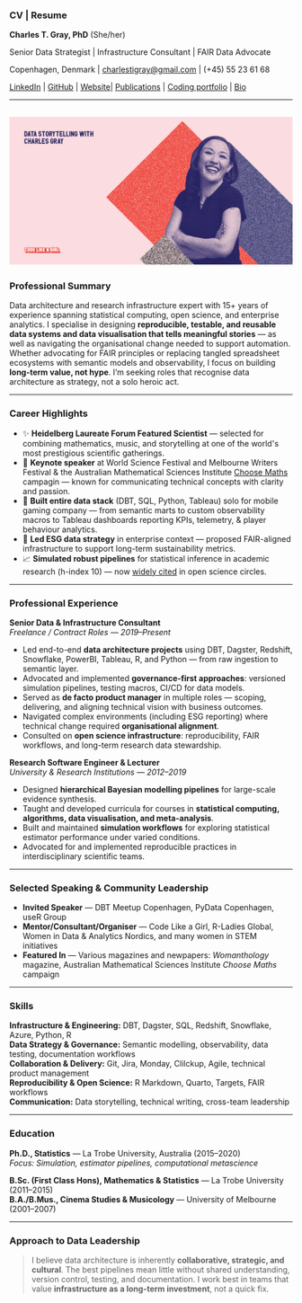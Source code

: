 ### CV | Resume

**Charles T. Gray, PhD** (She/her)

Senior Data Strategist | Infrastructure Consultant | FAIR Data Advocate  

Copenhagen, Denmark | charlestigray@gmail.com | (+45) 55 23 61 68  

[LinkedIn](https://www.linkedin.com/in/charles-t-gray/) | [GitHub](https://github.com/softloud) | [Website](https://softloud.github.io/good-enough/)| [Publications](https://scholar.google.com/citations?user=7ZGTepkAAAAJ&hl=en) | [Coding portfolio](https://softloud.github.io/good-enough/research/research.html#code) | [Bio](https://softloud.github.io/good-enough/lab.html#dr-charles-t.-gray-cto-datapunk-founder)   

---
![](codelikeagirl.jpg)
---

### Professional Summary
Data architecture and research infrastructure expert with 15+ years of experience spanning statistical computing, open science, and enterprise analytics. I specialise in designing **reproducible, testable, and reusable data systems and data visualisation that tells meaningful stories** — as well as navigating the organisational change needed to support automation. Whether advocating for FAIR principles or replacing tangled spreadsheet ecosystems with semantic models and observability, I focus on building **long-term value, not hype**. I’m seeking roles that recognise data architecture as strategy, not a solo heroic act.

---

### Career Highlights
- ✨ **Heidelberg Laureate Forum Featured Scientist** — selected for combining mathematics, music, and storytelling at one of the world's most prestigious scientific gatherings.
- 🎤 **Keynote speaker** at World Science Festival and Melbourne Writers Festival & the Australian Mathematical Sciences Institute [Choose Maths](https://www.youtube.com/watch?v=o0Rqz8Hgacc) campagin — known for communicating technical concepts with clarity and passion.
- 🧹 **Built entire data stack** (DBT, SQL, Python, Tableau) solo for mobile gaming company — from semantic marts to custom observability macros to Tableau dashboards reporting KPIs, telemetry, & player behaviour analytics.
- 🚀 **Led ESG data strategy** in enterprise context — proposed FAIR-aligned infrastructure to support long-term sustainability metrics.
- 📈 **Simulated robust pipelines** for statistical inference in academic research (h-index 10) — now [widely cited](https://scholar.google.com/citations?user=7ZGTepkAAAAJ&hl=en) in open science circles.

---

### Professional Experience

**Senior Data & Infrastructure Consultant**  
*Freelance / Contract Roles — 2019–Present*

- Led end-to-end **data architecture projects** using DBT, Dagster, Redshift, Snowflake, PowerBI, Tableau, R, and Python — from raw ingestion to semantic layer.
- Advocated and implemented **governance-first approaches**: versioned simulation pipelines, testing macros, CI/CD for data models.
- Served as **de facto product manager** in multiple roles — scoping, delivering, and aligning technical vision with business outcomes.
- Navigated complex environments (including ESG reporting) where technical change required **organisational alignment**.
- Consulted on **open science infrastructure**: reproducibility, FAIR workflows, and long-term research data stewardship.

**Research Software Engineer & Lecturer**  
*University & Research Institutions — 2012–2019*

- Designed **hierarchical Bayesian modelling pipelines** for large-scale evidence synthesis.
- Taught and developed curricula for courses in **statistical computing, algorithms, data visualisation, and meta-analysis**.
- Built and maintained **simulation workflows** for exploring statistical estimator performance under varied conditions.
- Advocated for and implemented reproducible practices in interdisciplinary scientific teams.

---

### Selected Speaking & Community Leadership
- **Invited Speaker** — DBT Meetup Copenhagen, PyData Copenhagen, useR Group
- **Mentor/Consultant/Organiser** — Code Like a Girl, R-Ladies Global, Women in Data & Analytics Nordics, and many women in STEM initiatives
- **Featured In** — Various magazines and newpapers: *Womanthology* magazine, Australian Mathematical Sciences Institute *Choose Maths* campaign

---

### Skills
**Infrastructure & Engineering:** DBT, Dagster, SQL, Redshift, Snowflake, Azure, Python, R  
**Data Strategy & Governance:** Semantic modelling, observability, data testing, documentation workflows  
**Collaboration & Delivery:** Git, Jira, Monday, Clilckup, Agile, technical product management  
**Reproducibility & Open Science:** R Markdown, Quarto, Targets, FAIR workflows  
**Communication:** Data storytelling, technical writing, cross-team leadership

---

### Education
**Ph.D., Statistics** — La Trobe University, Australia (2015–2020)  
*Focus: Simulation, estimator pipelines, computational metascience*  

**B.Sc. (First Class Hons), Mathematics & Statistics** — La Trobe University (2011–2015)  
**B.A./B.Mus., Cinema Studies & Musicology** — University of Melbourne (2001–2007)

---

### Approach to Data Leadership
> I believe data architecture is inherently **collaborative, strategic, and cultural**. The best pipelines mean little without shared understanding, version control, testing, and documentation. I work best in teams that value **infrastructure as a long-term investment**, not a quick fix.

